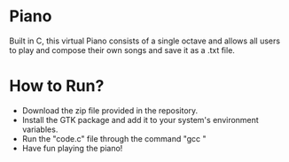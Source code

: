# Piano
Built in C, this virtual Piano consists of a single octave and allows all users to play and compose their own songs and save it as a .txt file. 

# How to Run?
* Download the zip file provided in the repository.
* Install the GTK package and add it to your system's environment variables. 
* Run the "code.c" file through the command "gcc <path to code.c>"
* Have fun playing the piano!
  
